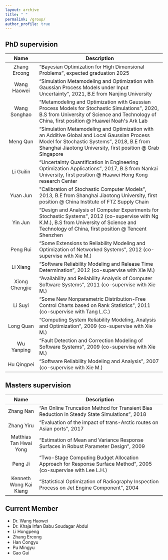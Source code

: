 ```yaml
---
layout: archive
title: " " 
permalink: /group/
author_profile: true
---
```


<style>
table th:first-of-type {
    width: 20%;
}
table th:nth-of-type(2) {
    width: 80%;
}
</style>


## PhD supervision

|      Name      | Description                                                                                                                                                                                              |
|:--------------:|----------------------------------------------------------------------------------------------------------------------------------------------------------------------------------------------------------|
|  Zhang Ercong  | “Bayesian Optimization for High Dimensional Problems”, expected graduation 2025                                                                                                                          |
|  Wang Haowei   | “Simulation Metamodeling and Optimization with Gaussian Process Models under Input Uncertainty”, 2021,  B.E from Nanjing University                                                                                                   |
|  Wang Songhao  | “Metamodeling and Optimization with Gaussian Process Models for Stochastic Simulations”, 2020, B.S from University of Science and Technology of China, first position @ Huawei Noah's Ark Lab            |
|    Meng Qun    | “Simulation Metamodeling and Optimization with an Additive Global and Local Gaussian Process Model for Stochastic Systems”, 2018, B.E from Shanghai Jiaotong University, first position @ Grab Singapore |
|   Li Guilin    | “Uncertainty Quantification in Engineering Optimization Applications”, 2017, B.S from Nankai University, first position @ Huawei Hong Kong research Center                                              |
|    Yuan Jun    | "Calibration of Stochastic Computer Models”, 2013, B.E from Shanghai Jiaotong University, first position @ China Institute of FTZ Supply Chain                                                           |
|    Yin Jun     | “Design and Analysis of Computer Experiments for Stochastic Systems”, 2012 (co-supervise with Ng K.M.), B.S from University of Science and Technology of China, first position @ Tencent Shenzhen<br>    |
|    Peng Rui    | “Some Extensions to Reliability Modeling and Optimization of Networked Systems”, 2012 (co-supervise with Xie M.)                                                                                         |                                                                                    
|    Li Xiang    | “Software Reliability Modeling and Release Time Determination”, 2012 (co-supervise with Xie M.)                                                                                                          |                                                                                    
| Xiong Chengjie | “Availability and Reliability Analysis of Computer Software Systems”, 2011 (co-supervise with Xie M.)                                                                                                    |
|    Li Suyi     | “Some New Nonparametric Distribution-Free Control Charts based on Rank Statistics”, 2011 (co-supervise with Tang L.C.)                                                                                   |
|   Long Quan    | “Computing System Reliability Modeling, Analysis and Optimization”, 2009 (co-supervise with Xie M.)                                                                                                      |
|   Wu Yanping   | “Fault Detection and Correction Modeling of Software Systems”, 2009 (co-supervise with Xie M.)                                                                                                           |
|   Hu Qingpei   | “Software Reliability Modeling and Analysis”, 2007 (co-supervise with Xie M.)                                                                                                                            |

## Masters supervision

|          Name          | Description                                                                                                     |
|:----------------------:|-----------------------------------------------------------------------------------------------------------------|
|       Zhang Nan        | “An Online Truncation Method for Transient Bias Reduction in Steady State Simulations”, 2018                    |
|       Zhang Yiru       | “Evaluation of the impact of trans-Arctic routes on Asian ports”, 2017                                          |
| Matthias Tan Hwai Yong | “Estimation of Mean and Variance Response Surfaces in Robust Parameter Design”, 2009                            |
|        Peng Ji         | “Two-Stage Computing Budget Allocation Approach for Response Surface Method”, 2005 (co-supervise with Lee L.H.) |
| Kenneth Wong Kai Kiang | “Statistical Optimization of Radiography Inspection Process on Jet Engine Component”, 2004                      |


## Current Member
- Dr. Wang Haowei 
- Dr. Khaja Irfan Babu Soudagar Abdul
- Li Hongpeng
- Zhang Ercong
- Han Congyu
- Pu Mingyu
- Gao Gui


